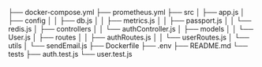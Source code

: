 


├── docker-compose.yml
├── prometheus.yml
├── src
│   ├── app.js
│   ├── config
│   │   ├── db.js
│   │   ├── metrics.js
│   │   ├── passport.js
│   │   └── redis.js
│   ├── controllers
│   │   └── authController.js
│   ├── models
│   │   └── User.js
│   ├── routes
│   │   ├── authRoutes.js
│   │   └── userRoutes.js
│   └── utils
│       └── sendEmail.js
├── Dockerfile
├── .env
├── README.md
└── tests
    ├── auth.test.js
    └── user.test.js
